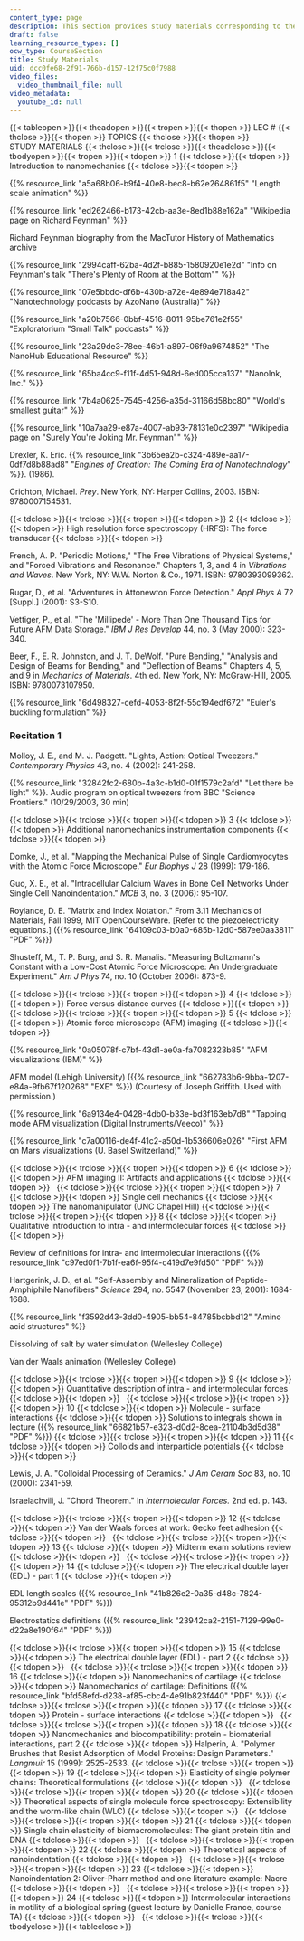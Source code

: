 ```yaml
---
content_type: page
description: This section provides study materials corresponding to the lecture sessions.
draft: false
learning_resource_types: []
ocw_type: CourseSection
title: Study Materials
uid: dcc0fe68-2f91-766b-d157-12f75c0f7988
video_files:
  video_thumbnail_file: null
video_metadata:
  youtube_id: null
---
```

{{< tableopen >}}{{< theadopen >}}{{< tropen >}}{{< thopen >}}
LEC #
{{< thclose >}}{{< thopen >}}
TOPICS
{{< thclose >}}{{< thopen >}}
STUDY MATERIALS
{{< thclose >}}{{< trclose >}}{{< theadclose >}}{{< tbodyopen >}}{{< tropen >}}{{< tdopen >}}
1
{{< tdclose >}}{{< tdopen >}}
Introduction to nanomechanics
{{< tdclose >}}{{< tdopen >}}

{{% resource_link "a5a68b06-b9f4-40e8-bec8-b62e264861f5" "Length scale animation" %}}

{{% resource_link "ed262466-b173-42cb-aa3e-8ed1b88e162a" "Wikipedia page on Richard Feynman" %}}

Richard Feynman biography from the MacTutor History of Mathematics archive

{{% resource_link "2994caff-62ba-4d2f-b885-1580920e1e2d" "Info on Feynman's talk \"There's Plenty of Room at the Bottom\"" %}}

{{% resource_link "07e5bbdc-df6b-430b-a72e-4e894e718a42" "Nanotechnology podcasts by AzoNano (Australia)" %}}

{{% resource_link "a20b7566-0bbf-4516-8011-95be761e2f55" "Exploratorium \"Small Talk\" podcasts" %}}

{{% resource_link "23a29de3-78ee-46b1-a897-06f9a9674852" "The NanoHub Educational Resource" %}}

{{% resource_link "65ba4cc9-f11f-4d51-948d-6ed005cca137" "NanoInk, Inc." %}}

{{% resource_link "7b4a0625-7545-4256-a35d-31166d58bc80" "World's smallest guitar" %}}

{{% resource_link "10a7aa29-e87a-4007-ab93-78131e0c2397" "Wikipedia page on \"Surely You're Joking Mr. Feynman\"" %}}

Drexler, K. Eric. {{% resource_link "3b65ea2b-c324-489e-aa17-0df7d8b88ad8" "*Engines of Creation: The Coming Era of Nanotechnology*" %}}. (1986).

Crichton, Michael. *Prey*. New York, NY: Harper Collins, 2003. ISBN: 9780007154531.

{{< tdclose >}}{{< trclose >}}{{< tropen >}}{{< tdopen >}}
2
{{< tdclose >}}{{< tdopen >}}
High resolution force spectroscopy (HRFS): The force transducer
{{< tdclose >}}{{< tdopen >}}

French, A. P. "Periodic Motions," "The Free Vibrations of Physical Systems," and "Forced Vibrations and Resonance." Chapters 1, 3, and 4 in *Vibrations and Waves*. New York, NY: W.W. Norton & Co., 1971. ISBN: 9780393099362.

Rugar, D., et al. "Adventures in Attonewton Force Detection." *Appl Phys A* 72 \[Suppl.\] (2001): S3-S10.

Vettiger, P., et al. "The 'Millipede' - More Than One Thousand Tips for Future AFM Data Storage." *IBM J Res Develop* 44, no. 3 (May 2000): 323-340.

Beer, F., E. R. Johnston, and J. T. DeWolf. "Pure Bending," "Analysis and Design of Beams for Bending," and "Deflection of Beams." Chapters 4, 5, and 9 in *Mechanics of Materials*. 4th ed. New York, NY: McGraw-Hill, 2005. ISBN: 9780073107950.

{{% resource_link "6d498327-cefd-4053-8f2f-55c194edf672" "Euler's buckling formulation" %}}

### Recitation 1

Molloy, J. E., and M. J. Padgett. "Lights, Action: Optical Tweezers." *Contemporary Physics* 43, no. 4 (2002): 241-258.

{{% resource_link "32842fc2-680b-4a3c-b1d0-01f1579c2afd" "Let there be light" %}}. Audio program on optical tweezers from BBC "Science Frontiers." (10/29/2003, 30 min)

{{< tdclose >}}{{< trclose >}}{{< tropen >}}{{< tdopen >}}
3
{{< tdclose >}}{{< tdopen >}}
Additional nanomechanics instrumentation components
{{< tdclose >}}{{< tdopen >}}

Domke, J., et al. "Mapping the Mechanical Pulse of Single Cardiomyocytes with the Atomic Force Microscope." *Eur Biophys J* 28 (1999): 179-186.

Guo, X. E., et al. "Intracellular Calcium Waves in Bone Cell Networks Under Single Cell Nanoindentation." *MCB* 3, no. 3 (2006): 95-107.

Roylance, D. E. "Matrix and Index Notation." From 3.11 Mechanics of Materials, Fall 1999, MIT OpenCourseWare. \[Refer to the piezoelectricity equations.\] ({{% resource_link "64109c03-b0a0-685b-12d0-587ee0aa3811" "PDF" %}})

Shusteff, M., T. P. Burg, and S. R. Manalis. "Measuring Boltzmann's Constant with a Low-Cost Atomic Force Microscope: An Undergraduate Experiment." *Am J Phys* 74, no. 10 (October 2006): 873-9.

{{< tdclose >}}{{< trclose >}}{{< tropen >}}{{< tdopen >}}
4
{{< tdclose >}}{{< tdopen >}}
Force versus distance curves
{{< tdclose >}}{{< tdopen >}}
 
{{< tdclose >}}{{< trclose >}}{{< tropen >}}{{< tdopen >}}
5
{{< tdclose >}}{{< tdopen >}}
Atomic force microscope (AFM) imaging
{{< tdclose >}}{{< tdopen >}}

{{% resource_link "0a05078f-c7bf-43d1-ae0a-fa7082323b85" "AFM visualizations (IBM)" %}}

AFM model (Lehigh University) ({{% resource_link "662783b6-9bba-1207-e84a-9fb67f120268" "EXE" %}}) (Courtesy of Joseph Griffith. Used with permission.)

{{% resource_link "6a9134e4-0428-4db0-b33e-bd3f163eb7d8" "Tapping mode AFM visualization (Digital Instruments/Veeco)" %}}

{{% resource_link "c7a00116-de4f-41c2-a50d-1b536606e026" "First AFM on Mars visualizations (U. Basel Switzerland)" %}}

{{< tdclose >}}{{< trclose >}}{{< tropen >}}{{< tdopen >}}
6
{{< tdclose >}}{{< tdopen >}}
AFM imaging II: Artifacts and applications
{{< tdclose >}}{{< tdopen >}}
 
{{< tdclose >}}{{< trclose >}}{{< tropen >}}{{< tdopen >}}
7
{{< tdclose >}}{{< tdopen >}}
Single cell mechanics
{{< tdclose >}}{{< tdopen >}}
The nanomanipulator (UNC Chapel Hill)
{{< tdclose >}}{{< trclose >}}{{< tropen >}}{{< tdopen >}}
8
{{< tdclose >}}{{< tdopen >}}
Qualitative introduction to intra - and intermolecular forces
{{< tdclose >}}{{< tdopen >}}

Review of definitions for intra- and intermolecular interactions ({{% resource_link "c97ed0f1-7b1f-ea6f-95f4-c419d7e9fd50" "PDF" %}})

Hartgerink, J. D., et al. "Self-Assembly and Mineralization of Peptide-Amphiphile Nanofibers" *Science* 294, no. 5547 (November 23, 2001): 1684-1688.

{{% resource_link "f3592d43-3dd0-4905-bb54-84785bcbbd12" "Amino acid structures" %}}

Dissolving of salt by water simulation (Wellesley College)

Van der Waals animation (Wellesley College)

{{< tdclose >}}{{< trclose >}}{{< tropen >}}{{< tdopen >}}
9
{{< tdclose >}}{{< tdopen >}}
Quantitative description of intra - and intermolecular forces
{{< tdclose >}}{{< tdopen >}}
 
{{< tdclose >}}{{< trclose >}}{{< tropen >}}{{< tdopen >}}
10
{{< tdclose >}}{{< tdopen >}}
Molecule - surface interactions
{{< tdclose >}}{{< tdopen >}}
Solutions to integrals shown in lecture ({{% resource_link "66821b57-e323-d0d2-8cea-21104b3d5d38" "PDF" %}})
{{< tdclose >}}{{< trclose >}}{{< tropen >}}{{< tdopen >}}
11
{{< tdclose >}}{{< tdopen >}}
Colloids and interparticle potentials
{{< tdclose >}}{{< tdopen >}}

Lewis, J. A. "Colloidal Processing of Ceramics." *J Am Ceram Soc* 83, no. 10 (2000): 2341-59.

Israelachvili, J. "Chord Theorem." In *Intermolecular Forces.* 2nd ed. p. 143.

{{< tdclose >}}{{< trclose >}}{{< tropen >}}{{< tdopen >}}
12
{{< tdclose >}}{{< tdopen >}}
Van der Waals forces at work: Gecko feet adhesion
{{< tdclose >}}{{< tdopen >}}
 
{{< tdclose >}}{{< trclose >}}{{< tropen >}}{{< tdopen >}}
13
{{< tdclose >}}{{< tdopen >}}
Midterm exam solutions review
{{< tdclose >}}{{< tdopen >}}
 
{{< tdclose >}}{{< trclose >}}{{< tropen >}}{{< tdopen >}}
14
{{< tdclose >}}{{< tdopen >}}
The electrical double layer (EDL) - part 1
{{< tdclose >}}{{< tdopen >}}

EDL length scales ({{% resource_link "41b826e2-0a35-d48c-7824-95312b9d441e" "PDF" %}})

Electrostatics definitions ({{% resource_link "23942ca2-2151-7129-99e0-d22a8e190f64" "PDF" %}})

{{< tdclose >}}{{< trclose >}}{{< tropen >}}{{< tdopen >}}
15
{{< tdclose >}}{{< tdopen >}}
The electrical double layer (EDL) - part 2
{{< tdclose >}}{{< tdopen >}}
 
{{< tdclose >}}{{< trclose >}}{{< tropen >}}{{< tdopen >}}
16
{{< tdclose >}}{{< tdopen >}}
Nanomechanics of cartilage
{{< tdclose >}}{{< tdopen >}}
Nanomechanics of cartilage: Definitions ({{% resource_link "bfd58efd-d238-af85-cbc4-4e91b823f440" "PDF" %}})
{{< tdclose >}}{{< trclose >}}{{< tropen >}}{{< tdopen >}}
17
{{< tdclose >}}{{< tdopen >}}
Protein - surface interactions
{{< tdclose >}}{{< tdopen >}}
 
{{< tdclose >}}{{< trclose >}}{{< tropen >}}{{< tdopen >}}
18
{{< tdclose >}}{{< tdopen >}}
Nanomechanics and biocompatibility: protein - biomaterial interactions, part 2
{{< tdclose >}}{{< tdopen >}}
Halperin, A. "Polymer Brushes that Resist Adsorption of Model Proteins: Design Parameters." *Langmuir* 15 (1999): 2525-2533.
{{< tdclose >}}{{< trclose >}}{{< tropen >}}{{< tdopen >}}
19
{{< tdclose >}}{{< tdopen >}}
Elasticity of single polymer chains: Theoretical formulations
{{< tdclose >}}{{< tdopen >}}
 
{{< tdclose >}}{{< trclose >}}{{< tropen >}}{{< tdopen >}}
20
{{< tdclose >}}{{< tdopen >}}
Theoretical aspects of single molecule force spectroscopy: Extensibility and the worm-like chain (WLC)
{{< tdclose >}}{{< tdopen >}}
 
{{< tdclose >}}{{< trclose >}}{{< tropen >}}{{< tdopen >}}
21
{{< tdclose >}}{{< tdopen >}}
Single chain elasticity of biomacromolecules: The giant protein titin and DNA
{{< tdclose >}}{{< tdopen >}}
 
{{< tdclose >}}{{< trclose >}}{{< tropen >}}{{< tdopen >}}
22
{{< tdclose >}}{{< tdopen >}}
Theoretical aspects of nanoindentation
{{< tdclose >}}{{< tdopen >}}
 
{{< tdclose >}}{{< trclose >}}{{< tropen >}}{{< tdopen >}}
23
{{< tdclose >}}{{< tdopen >}}
Nanoindentation 2: Oliver-Pharr method and one literature example: Nacre
{{< tdclose >}}{{< tdopen >}}
 
{{< tdclose >}}{{< trclose >}}{{< tropen >}}{{< tdopen >}}
24
{{< tdclose >}}{{< tdopen >}}
Intermolecular interactions in motility of a biological spring (guest lecture by Danielle France, course TA)
{{< tdclose >}}{{< tdopen >}}
 
{{< tdclose >}}{{< trclose >}}{{< tbodyclose >}}{{< tableclose >}}